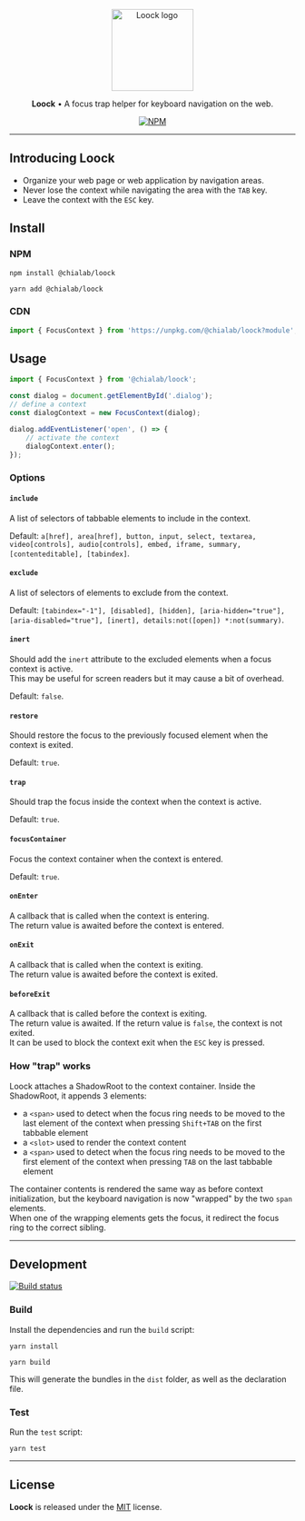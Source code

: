<p align="center">
    <img alt="Loock logo" width="144" height="144" src="https://raw.githack.com/chialab/loock/main/logo.svg" />
</p>

<p align="center">
  <strong>Loock</strong> • A focus trap helper for keyboard navigation on the web.
</p>

<p align="center">
    <a href="https://www.npmjs.com/package/@chialab/loock"><img alt="NPM" src="https://img.shields.io/npm/v/@chialab/loock.svg"></a>
</p>

---

## Introducing Loock

-   Organize your web page or web application by navigation areas.
-   Never lose the context while navigating the area with the `TAB` key.
-   Leave the context with the `ESC` key.

<!-- Medium article - ["How to improve keyboard navigation of your web page"](https://medium.com/chialab-open-source/how-to-improve-keyboard-navigation-of-your-web-page-f11b324adbab)

[Try out the demo!](https://codesandbox.io/s/ypjoj2r1qv) -->

## Install

### NPM

```
npm install @chialab/loock
```

```
yarn add @chialab/loock
```

### CDN

```ts
import { FocusContext } from 'https://unpkg.com/@chialab/loock?module';
```

## Usage

```ts
import { FocusContext } from '@chialab/loock';

const dialog = document.getElementById('.dialog');
// define a context
const dialogContext = new FocusContext(dialog);

dialog.addEventListener('open', () => {
    // activate the context
    dialogContext.enter();
});
```

### Options

#### `include`

A list of selectors of tabbable elements to include in the context.

Default: `a[href], area[href], button, input, select, textarea, video[controls], audio[controls], embed, iframe, summary, [contenteditable], [tabindex]`.

#### `exclude`

A list of selectors of elements to exclude from the context.

Default: `[tabindex="-1"], [disabled], [hidden], [aria-hidden="true"], [aria-disabled="true"], [inert], details:not([open]) *:not(summary)`.

#### `inert`

Should add the `inert` attribute to the excluded elements when a focus context is active.  
This may be useful for screen readers but it may cause a bit of overhead.

Default: `false`.

#### `restore`

Should restore the focus to the previously focused element when the context is exited.

Default: `true`.

#### `trap`

Should trap the focus inside the context when the context is active.

Default: `true`.

#### `focusContainer`

Focus the context container when the context is entered.

Default: `true`.

#### `onEnter`

A callback that is called when the context is entering.  
The return value is awaited before the context is entered.

#### `onExit`

A callback that is called when the context is exiting.  
The return value is awaited before the context is exited.

#### `beforeExit`

A callback that is called before the context is exiting.  
The return value is awaited. If the return value is `false`, the context is not exited.  
It can be used to block the context exit when the `ESC` key is pressed.

### How "trap" works

Loock attaches a ShadowRoot to the context container. Inside the ShadowRoot, it appends 3 elements:

-   a `<span>` used to detect when the focus ring needs to be moved to the last element of the context when pressing `Shift+TAB` on the first tabbable element
-   a `<slot>` used to render the context content
-   a `<span>` used to detect when the focus ring needs to be moved to the first element of the context when pressing `TAB` on the last tabbable element

The container contents is rendered the same way as before context initialization, but the keyboard navigation is now "wrapped" by the two `span` elements.  
When one of the wrapping elements gets the focus, it redirect the focus ring to the correct sibling.

---

## Development

[![Build status](https://github.com/chialab/loock/workflows/Main/badge.svg)](https://github.com/chialab/loock/actions?query=workflow%3AMain)

### Build

Install the dependencies and run the `build` script:

```
yarn install
```

```
yarn build
```

This will generate the bundles in the `dist` folder, as well as the declaration file.

### Test

Run the `test` script:

```
yarn test
```

---

## License

**Loock** is released under the [MIT](https://github.com/chialab/loock/blob/main/LICENSE) license.
